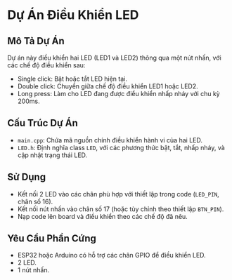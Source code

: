 # Dự Án Điều Khiển LED

## Mô Tả Dự Án
Dự án này điều khiển hai LED (LED1 và LED2) thông qua một nút nhấn, với các chế độ điều khiển sau:
- Single click: Bật hoặc tắt LED hiện tại.
- Double click: Chuyển giữa chế độ điều khiển LED1 hoặc LED2.
- Long press: Làm cho LED đang được điều khiển nhấp nháy với chu kỳ 200ms.

## Cấu Trúc Dự Án
- `main.cpp`: Chứa mã nguồn chính điều khiển hành vi của hai LED.
- `LED.h`: Định nghĩa class `LED`, với các phương thức bật, tắt, nhấp nháy, và cập nhật trạng thái LED.

## Sử Dụng
- Kết nối 2 LED vào các chân phù hợp với thiết lập trong code (`LED_PIN`, chân số 16).
- Kết nối nút nhấn vào chân số 17 (hoặc tùy chỉnh theo thiết lập `BTN_PIN`).
- Nạp code lên board và điều khiển theo các chế độ đã nêu.

## Yêu Cầu Phần Cứng
- ESP32 hoặc Arduino có hỗ trợ các chân GPIO để điều khiển LED.
- 2 LED.
- 1 nút nhấn.
